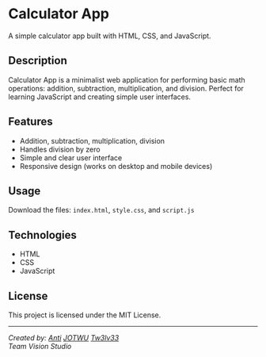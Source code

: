 # Calculator App

A simple calculator app built with HTML, CSS, and JavaScript.

## Description

Calculator App is a minimalist web application for performing basic math operations: addition, subtraction, multiplication, and division. Perfect for learning JavaScript and creating simple user interfaces.

## Features

- Addition, subtraction, multiplication, division
- Handles division by zero
- Simple and clear user interface
- Responsive design (works on desktop and mobile devices)

## Usage

Download the files: `index.html`, `style.css`, and `script.js`

## Technologies

- HTML
- CSS
- JavaScript

## License

This project is licensed under the MIT License.

---

*Created by:
[Anti](https://github.com/Antii0112) 
[JOTWU](https://github.com/JOTWU1337) 
[Tw3lv33](https://github.com/Tw3lv33)*  
*Team Vision Studio*
